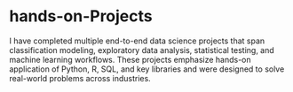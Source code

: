 # hands-on-Projects
I have completed multiple end-to-end data science projects that span classification modeling, exploratory data analysis, statistical testing, and machine learning workflows. These projects emphasize hands-on application of Python, R, SQL, and key libraries and were designed to solve real-world problems across industries.
